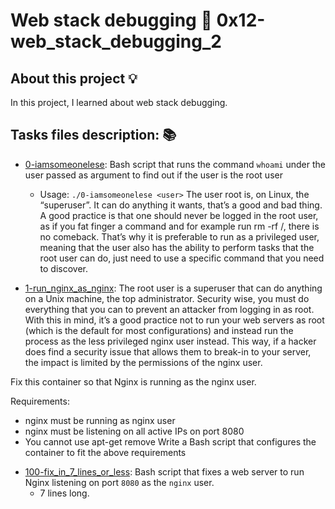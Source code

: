 # Web stack debugging :page_with_curl: 0x12-web_stack_debugging_2

## About this project :bulb:

In this project, I learned about web stack debugging.

## Tasks files description: :books:

* [0-iamsomeonelese](./0-iamsomeonelese): Bash script that runs the command
  `whoami` under the user passed as argument to find out if the user is the root user
  * Usage: `./0-iamsomeonelese <user>`
  The user root is, on Linux, the “superuser”. It can do anything it wants, that’s a good and bad thing. A good practice is that one should never be logged in the root user, as if you fat finger a command and for example run rm -rf /, there is no comeback. That’s why it is preferable to run as a privileged user, meaning that the user also has the ability to perform tasks that the root user can do, just need to use a specific command that you need to discover.

* [1-run_nginx_as_nginx](./1-run_nginx_as_nginx): The root user is a superuser that can do anything on a Unix machine, the top administrator. Security wise, you must do everything that you can to prevent an attacker from logging in as root. With this in mind, it’s a good practice not to run your web servers as root (which is the default for most configurations) and instead run the process as the less privileged nginx user instead. This way, if a hacker does find a security issue that allows them to break-in to your server, the impact is limited by the permissions of the nginx user.

Fix this container so that Nginx is running as the nginx user.

Requirements:
- nginx must be running as nginx user
- nginx must be listening on all active IPs on port 8080
- You cannot use apt-get remove
Write a Bash script that configures the container to fit the above requirements

* [100-fix_in_7_lines_or_less](./100-fix_in_7_lines_or_less): Bash script
  that fixes a web server to run Nginx listening on port `8080` as the `nginx`
  user.
  * 7 lines long.